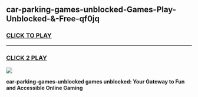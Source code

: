 
## car-parking-games-unblocked-Games-Play-Unblocked-&-Free-qf0jq
<h3>
<a href="https://premium76.site?title=car-parking-games-unblocked&ref=24A">CLICK TO PLAY</a></h3>
<hr>

<h3>
<a href="https://premium76.site?title=car-parking-games-unblocked&ref=24A">CLICK 2 PLAY</a>
  
</h3>

<a href="https://premium76.site?title=car-parking-games-unblocked&ref=24A"><img src="https://clearcache.store/games.png"></a>


**car-parking-games-unblocked games unblocked: Your Gateway to Fun and Accessible Online Gaming**
